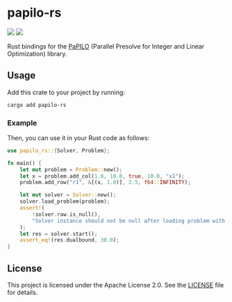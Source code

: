 # papilo-rs

[![][img_crates]][crates] [![][img_doc]][doc]

[img_crates]: https://img.shields.io/crates/v/papilo-rs.svg

[crates]: https://crates.io/crates/papilo-rs

[img_doc]: https://img.shields.io/badge/rust-documentation-blue.svg

[doc]: https://docs.rs/papilo-rs/

[img_coverage]: https://img.shields.io/codecov/c/github/mmghannam/papilo-rs.svg

Rust bindings for the [PaPILO](https://github.com/scipopt/papilo) (Parallel Presolve for Integer and Linear Optimization) library.

## Usage

Add this crate to your project by running:

```bash
cargo add papilo-rs
```

### Example

Then, you can use it in your Rust code as follows:

```rust
use papilo_rs::{Solver, Problem};

fn main() {
    let mut problem = Problem::new();
    let x = problem.add_col(1.0, 10.0, true, 10.0, "x1");
    problem.add_row("r1", &[(x, 1.0)], 2.5, f64::INFINITY);

    let mut solver = Solver::new();
    solver.load_problem(problem);
    assert!(
        !solver.raw.is_null(),
        "Solver instance should not be null after loading problem with integer columns"
    );
    let res = solver.start();
    assert_eq!(res.dualbound, 30.0);
}
```

## License

This project is licensed under the Apache License 2.0. See the [LICENSE](LICENSE) file for details.

